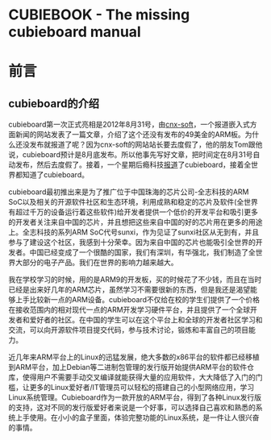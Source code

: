 CUBIEBOOK - The missing cubieboard manual
=========================================


# 前言


## cubieboard的介绍


cubieboard第一次正式亮相是2012年8月31号，由[cnx-soft](http://www.cnx-software.com/2012/08/31/49-cubieboard-allwinner-a10-open-hardware-development-board/)，一个报道嵌入式方面新闻的网站发表了一篇文章，介绍了这个还没有发布的49美金的ARM板。为什么还没发布就报道了呢？因为cnx-soft的网站站长要去度假了，他的朋友Tom跟他说，cubieboard预计是8月底发布。所以他事先写好文章，把时间定在8月31号自动发布，然后去度假了。接着，一个星期后瘾科技[报道](http://www.engadget.com/2012/09/05/cubieboard-for-developers/)了cubieboard，接着全世界都知道了cubieboard。

cubieboard最初推出来是为了推广位于中国珠海的芯片公司-全志科技的ARM SoC以及相关的开源软件社区和生态环境，利用成熟和稳定的芯片及软件(全世界有超过千万的设备运行着这些软件)给开发者提供一个低价的开发平台和吸引更多的开发者关注来自中国的芯片，并且想把这些来自中国的好的芯片用在更多的用途上。全志科技的系列ARM SoC代号sunxi，作为见证了sunxi社区从无到有，并且参与了建设这个社区，我感到十分荣幸。因为来自中国的芯片也能吸引全世界的开发者。中国已经变成了一个很酷的国家，我们有深圳，有华强北，我们制造了全世界大部分的电子产品。我们在世界的影响力越来越大。

我在学校学习的时候，用的是ARM9的开发板，买的时候花了不少钱，而且在当时已经是出来好几年的ARM芯片，虽然学习不需要很新的东西，但是我还是渴望能够上手比较新一点的ARM设备。cubieboard不仅给在校的学生们提供了一个价格在接收范围内的相对现代一点的ARM开发学习硬件平台，并且提供了一个全球开发者和爱好者的社区。在中国的学生可以在这个平台上和全球的开发者社区学习和交流，可以向开源软件项目提交代码，参与技术讨论，锻炼和丰富自己的项目能力。

近几年来ARM平台上的Linux的迅猛发展，绝大多数的x86平台的软件都已经移植到ARM平台，加上Debian等二进制包管理的发行版开始提供ARM平台的软件仓库，使得用户不需要手动交叉编译就能获得大量的应用软件，大大降低了入门的门槛，让更多的Linux爱好者/IT管理员可以轻松的搭建自己的小型网络应用，学习Linux系统管理。Cubieboard作为一款开放的ARM平台，得到了各种Linux发行版的支持，这对不同的发行版爱好者来说是一个好事，可以选择自己喜欢和熟悉的系统上手使用。在小小的盒子里面，体验完整功能的Linux系统，是一件让人很兴奋的事情。

